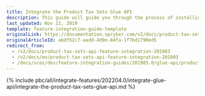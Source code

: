 ```yaml
---
title: Integrate the Product Tax Sets Glue API
description: This guide will guide you through the process of installing and configuring the Product Tax Sets API feature in your project.
last_updated: Nov 22, 2019
template: feature-integration-guide-template
originalLink: https://documentation.spryker.com/v2/docs/product-tax-sets-api-feature-integration-201903
originalArticleId: abdf52c7-aadd-4d9e-84fa-1f7bd1790ed5
redirect_from:
  - /v2/docs/product-tax-sets-api-feature-integration-201903
  - /v2/docs/en/product-tax-sets-api-feature-integration-201903
  - /docs/scos/dev/feature-integration-guides/201903.0/glue-api/product-tax-sets-api-feature-integration.html
---
```


{% include pbc/all/integrate-features/202204.0/integrate-glue-api/integrate-the-product-tax-sets-glue-api.md %} <!-- To edit, see /_includes/pbc/all/integrate-features/202204.0/integrate-glue-api/integrate-the-product-tax-sets-glue-api.md -->
